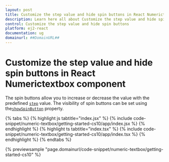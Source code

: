 ```yaml
---
layout: post
title: Customize the step value and hide spin buttons in React Numerictextbox component | Syncfusion
description: Learn here all about Customize the step value and hide spin buttons in Syncfusion React Numerictextbox component of Syncfusion Essential JS 2 and more.
control: Customize the step value and hide spin buttons 
platform: ej2-react
documentation: ug
domainurl: ##DomainURL##
---
```


# Customize the step value and hide spin buttons in React Numerictextbox component

The spin buttons allow you to increase or decrease the value with the predefined [`step`](https://ej2.syncfusion.com/react/documentation/api/numerictextbox#step-number) value. The visibility of spin buttons can be set using the[`showSpinButton`](https://ej2.syncfusion.com/react/documentation/api/numerictextbox#showspinbutton-boolean) property.

{% tabs %}
{% highlight js tabtitle="index.jsx" %}
{% include code-snippet/numeric-textbox/getting-started-cs10/app/index.jsx %}
{% endhighlight %}
{% highlight ts tabtitle="index.tsx" %}
{% include code-snippet/numeric-textbox/getting-started-cs10/app/index.tsx %}
{% endhighlight %}
{% endtabs %}

 {% previewsample "page.domainurl/code-snippet/numeric-textbox/getting-started-cs10" %}
